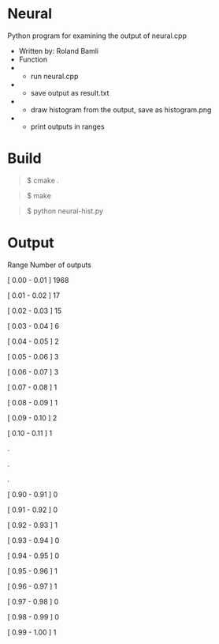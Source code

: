 Neural
======

Python program for examining the output of neural.cpp

 * Written by: Roland Bamli
 * Function
 * - run neural.cpp
 * - save output as result.txt
 * - draw histogram from the output, save as histogram.png
 * - print outputs in ranges
 
Build
=====

>$ cmake .

>$ make

>$ python neural-hist.py

Output
======

Range							Number of outputs

[ 0.00 - 0.01 ] 	1968

[ 0.01 - 0.02 ] 	17

[ 0.02 - 0.03 ] 	15

[ 0.03 - 0.04 ] 	6

[ 0.04 - 0.05 ] 	2

[ 0.05 - 0.06 ] 	3

[ 0.06 - 0.07 ] 	3

[ 0.07 - 0.08 ] 	1

[ 0.08 - 0.09 ] 	1

[ 0.09 - 0.10 ] 	2

[ 0.10 - 0.11 ] 	1

.

.

.

[ 0.90 - 0.91 ] 	0

[ 0.91 - 0.92 ] 	0

[ 0.92 - 0.93 ] 	1

[ 0.93 - 0.94 ] 	0

[ 0.94 - 0.95 ] 	0

[ 0.95 - 0.96 ] 	1

[ 0.96 - 0.97 ] 	1

[ 0.97 - 0.98 ] 	0

[ 0.98 - 0.99 ] 	0

[ 0.99 - 1.00 ] 	1

